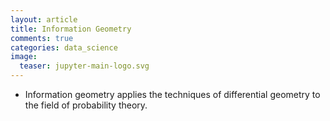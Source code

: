 ```yaml
---
layout: article
title: Information Geometry
comments: true
categories: data_science
image:
  teaser: jupyter-main-logo.svg
---
```


- Information geometry applies the techniques of differential geometry to the field of probability theory.
